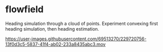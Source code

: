 # flowfield
Heading simulation through a cloud of points. Experiment convexing first heading simulation, then heading estimation.



https://user-images.githubusercontent.com/69513270/229720756-13f0d3c5-5837-41f4-ab02-233a8435abc3.mov


